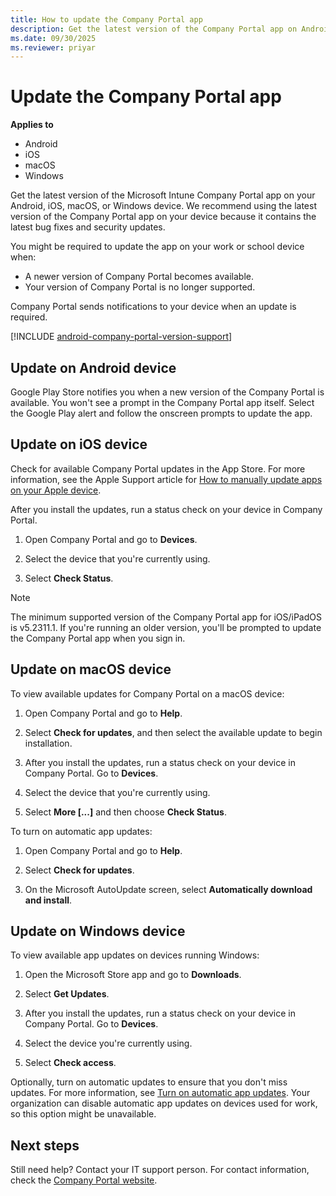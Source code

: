 ```yaml
---
title: How to update the Company Portal app
description: Get the latest version of the Company Portal app on Android, iOS, macOS, and Windows devices.
ms.date: 09/30/2025
ms.reviewer: priyar
---
```


# Update the Company Portal app

**Applies to**
- Android
- iOS
- macOS
- Windows 


Get the latest version of the Microsoft Intune Company Portal app on your Android, iOS, macOS, or Windows device. We recommend using the latest version of the Company Portal app on your device because it contains the latest bug fixes and security updates.

You might be required to update the app on your work or school device when:

* A newer version of Company Portal becomes available.
* Your version of Company Portal is no longer supported.

Company Portal sends notifications to your device when an update is required.

[!INCLUDE [android-company-portal-version-support](../includes/android-company-portal-version-support.md)]

## Update on Android device

Google Play Store notifies you when a new version of the Company Portal is available. You won't see a prompt in the Company Portal app itself. Select the Google Play alert and follow the onscreen prompts to update the app.

## Update on iOS device

Check for available Company Portal updates in the App Store. For more information, see the Apple Support article for [How to manually update apps on your Apple device](https://support.apple.com/en-us/HT202180).

After you install the updates, run a status check on your device in Company Portal.

1. Open Company Portal and go to **Devices**.

2. Select the device that you're currently using.

3. Select **Check Status**.

> [!NOTE]
> The minimum supported version of the Company Portal app for iOS/iPadOS is v5.2311.1. If you're running an older version, you'll be prompted to update the Company Portal app when you sign in.

## Update on macOS device

To view available updates for Company Portal on a macOS device:

1. Open Company Portal and go to **Help**.

1. Select **Check for updates**, and then select the available update to begin installation.

1. After you install the updates, run a status check on your device in Company Portal. Go to **Devices**.

1. Select the device that you're currently using.

1. Select **More [...]** and then choose **Check Status**.

To turn on automatic app updates:

1. Open Company Portal and go to **Help**.

2. Select **Check for updates**.

3. On the Microsoft AutoUpdate screen, select **Automatically download and install**.

## Update on Windows device

To view available app updates on devices running Windows:

1. Open the Microsoft Store app and go to **Downloads**.

1. Select **Get Updates**.

1. After you install the updates, run a status check on your device in Company Portal. Go to **Devices**.

1. Select the device you're currently using.

1. Select **Check access**.

Optionally, turn on automatic updates to ensure that you don't miss updates. For more information, see [Turn on automatic app updates](https://support.microsoft.com/windows/turn-on-automatic-app-updates-70634d32-4657-dc76-632b-66048978e51b). Your organization can disable automatic app updates on devices used for work, so this option might be unavailable.

## Next steps

Still need help? Contact your IT support person. For contact information, check the [Company Portal website](https://go.microsoft.com/fwlink/?linkid=2010980).
